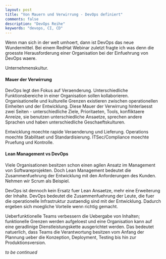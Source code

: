 ```yaml
---
layout: post
title: "Von Mauern und Verwirrung - DevOps definiert"
comments: false
description: "DevOps Reihe"
keywords: "devops, CI, CD"
---
```


Wenn man sich in der welt umhoert, dann ist DevOps das neue Wundermittel. Bei einem RedHat Webinar zuletzt fragte ich was denn die groesste Herausforderung einer Organisation bei der Einfuehrung von DevOps waere. 

Unternehmenskultur.

#### Mauer der Verwirrung 

DevOps legt den Fokus auf Veraenderung. Unterschiedliche Funktionsbereiche in einer Organisation sollen kollaborieren. Organisationelle und kulturelle Grenzen existieren zwischen operationellen Einheiten und der Entwicklung. Diese Mauer der Verwirrung hinterlaesst zwei Seiten - unterschiedliche Ziele, Prioritaeten, Tools, konfliktaere Anreize, sie benutzen unterschiedliche Ansaetze, sprechen andere Sprachen und haben unterschiedliche Geschaeftskulturen.

Entwicklung moechte rapide Veraenderung und Lieferung.
Operations moechte Stabilitaet und Standardisierung.
ITSec/Compliance moechte Pruefung und Kontrolle.

#### Lean Management vs DevOps

Viele Organisationen besitzen schon einen agilen Ansatz im Management von Softwareprojekten. Doch Lean Management bedeutet die Zusammenfuehrung der Entwicklung mit den Anforderungen des Kunden. Nehmen wir Scrum als Beispiel.

DevOps ist dennoch kein Ersatz fuer Lean Ansaetze, mehr eine Erweiterung der Inhalte. DevOps bedeutet die Zusammenfuehrung der Leute, die fuer die operationelle Infrastruktur zustaendig sind mit der Entwicklung. Dadurch ergeben sich moegliche Vorteile wenn richtig gemacht.

Ueberfunktionelle Teams verbessern die Uebergabe von Inhalten; funktionelle Grenzen werden aufgeloest und eine Organisation kann auf eine geradlinige Dienstleistungskette ausgerichtet werden. Das bedeutet natuerlich, dass Teams die Verantwortung besitzen vom Anfang der Plannung ueber die Konzeption, Deployment, Testing bis hin zur Produktionsversion.

_to be continued_


